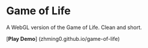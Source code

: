 Game of Life
============

A WebGL version of the Game of Life. Clean and short.

[**Play Demo**] (zhming0.github.io/game-of-life)
